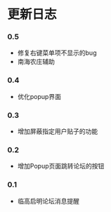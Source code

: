 # 更新日志

### 0.5
- 修复右键菜单项不显示的bug
- 南海农庄辅助

### 0.4
- 优化popup界面

### 0.3
- 增加屏蔽指定用户贴子的功能

### 0.2
- 增加Popup页面跳转论坛的按钮

### 0.1
- 临高启明论坛消息提醒
